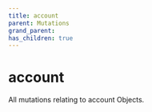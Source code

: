 ```yaml
---
title: account
parent: Mutations
grand_parent: 
has_children: true
---
```


# account

All mutations relating to account Objects.

